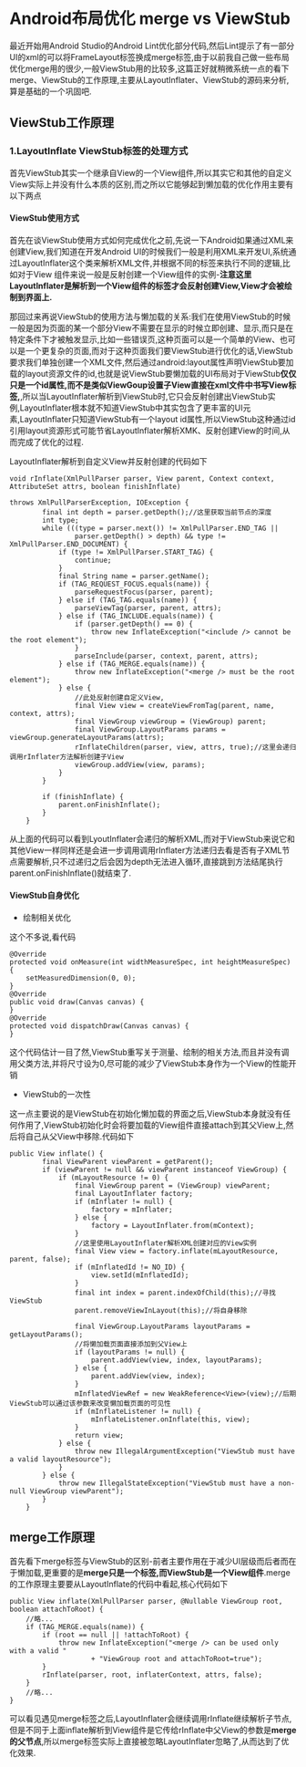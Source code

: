# Android布局优化 merge vs ViewStub

最近开始用Android Studio的Android Lint优化部分代码,然后Lint提示了有一部分UI的xml的可以将FrameLayout标签换成merge标签,由于以前我自己做一些布局优化merge用的很少,一般ViewStub用的比较多,这篇正好就稍微系统一点的看下merge、ViewStub的工作原理,主要从LayoutInflater、ViewStub的源码来分析,算是基础的一个巩固吧.

## ViewStub工作原理

### 1.LayoutInflate ViewStub标签的处理方式

首先ViewStub其实一个继承自View的一个View组件,所以其实它和其他的自定义View实际上并没有什么本质的区别,而之所以它能够起到懒加载的优化作用主要有以下两点

#### ViewStub使用方式

首先在谈ViewStub使用方式如何完成优化之前,先说一下Android如果通过XML来创建View,我们知道在开发Android UI的时候我们一般是利用XML来开发UI,系统通过LayoutInflater这个类来解析XML文件,并根据不同的标签来执行不同的逻辑,比如对于View 组件来说一般是反射创建一个View组件的实例-**注意这里LayoutInflater是解析到一个View组件的标签才会反射创建View,View才会被绘制到界面上.**

那回过来再说ViewStub的使用方法与懒加载的关系:我们在使用ViewStub的时候一般是因为页面的某一个部分View不需要在显示的时候立即创建、显示,而只是在特定条件下才被触发显示,比如一些错误页,这种页面可以是一个简单的View、也可以是一个更复杂的页面,而对于这种页面我们要ViewStub进行优化的话,ViewStub要求我们单独创建一个XML文件,然后通过android:layout属性声明ViewStub要加载的layout资源文件的id,也就是说ViewStub要懒加载的UI布局对于ViewStub**仅仅只是一个id属性,而不是类似ViewGoup设置子View直接在xml文件中书写View标签,**,所以当LayoutInflater解析到ViewStub时,它只会反射创建出ViewStub实例,LayoutInflater根本就不知道ViewStub中其实包含了更丰富的UI元素,LayoutInflater只知道ViewStub有一个layout id属性,所以ViewStub这种通过id引用layout资源形式可能节省LayoutInflater解析XMK、反射创建View的时间,从而完成了优化的过程.

LayoutInflater解析到自定义View并反射创建的代码如下

```
void rInflate(XmlPullParser parser, View parent, Context context, AttributeSet attrs, boolean finishInflate) 
                                                                            throws XmlPullParserException, IOException {
        final int depth = parser.getDepth();//这里获取当前节点的深度
        int type;
        while (((type = parser.next()) != XmlPullParser.END_TAG ||
                parser.getDepth() > depth) && type != XmlPullParser.END_DOCUMENT) {
            if (type != XmlPullParser.START_TAG) {
                continue;
            }
            final String name = parser.getName();
            if (TAG_REQUEST_FOCUS.equals(name)) {
                parseRequestFocus(parser, parent);
            } else if (TAG_TAG.equals(name)) {
                parseViewTag(parser, parent, attrs);
            } else if (TAG_INCLUDE.equals(name)) {
                if (parser.getDepth() == 0) {
                    throw new InflateException("<include /> cannot be the root element");
                }
                parseInclude(parser, context, parent, attrs);
            } else if (TAG_MERGE.equals(name)) {
                throw new InflateException("<merge /> must be the root element");
            } else {
                //此处反射创建自定义View,
                final View view = createViewFromTag(parent, name, context, attrs);
                final ViewGroup viewGroup = (ViewGroup) parent;
                final ViewGroup.LayoutParams params = viewGroup.generateLayoutParams(attrs);
                rInflateChildren(parser, view, attrs, true);//这里会递归调用rInflater方法解析创建子View
                viewGroup.addView(view, params);
            }
        }

        if (finishInflate) {
            parent.onFinishInflate();
        }
    }

```

从上面的代码可以看到LyoutInflater会递归的解析XML,而对于ViewStub来说它和其他View一样同样还是会进一步调用调用rInflater方法递归去看是否有子XML节点需要解析,只不过递归之后会因为depth无法进入循环,直接跳到方法结尾执行parent.onFinishInflate()就结束了.

#### ViewStub自身优化

+ 绘制相关优化

这个不多说,看代码

```
@Override
protected void onMeasure(int widthMeasureSpec, int heightMeasureSpec) {
    setMeasuredDimension(0, 0);
}
@Override
public void draw(Canvas canvas) {
}
@Override
protected void dispatchDraw(Canvas canvas) {
}
```

这个代码估计一目了然,ViewStub重写关于测量、绘制的相关方法,而且并没有调用父类方法,并将尺寸设为0,尽可能的减少了ViewStub本身作为一个View的性能开销

+ ViewStub的一次性

这一点主要说的是ViewStub在初始化懒加载的界面之后,ViewStub本身就没有任何作用了,ViewStub初始化时会将要加载的View组件直接attach到其父View上,然后将自己从父View中移除.代码如下

```
public View inflate() {
        final ViewParent viewParent = getParent();
        if (viewParent != null && viewParent instanceof ViewGroup) {
            if (mLayoutResource != 0) {
                final ViewGroup parent = (ViewGroup) viewParent;
                final LayoutInflater factory;
                if (mInflater != null) {
                    factory = mInflater;
                } else {
                    factory = LayoutInflater.from(mContext);
                }
                //这里使用LayoutInflater解析XML创建对应的View实例
                final View view = factory.inflate(mLayoutResource, parent, false);
                if (mInflatedId != NO_ID) {
                    view.setId(mInflatedId);
                }
                final int index = parent.indexOfChild(this);//寻找ViewStub
                parent.removeViewInLayout(this);//将自身移除

                final ViewGroup.LayoutParams layoutParams = getLayoutParams();
                //将懒加载页面直接添加到父View上
                if (layoutParams != null) {
                    parent.addView(view, index, layoutParams);
                } else {
                    parent.addView(view, index);
                }
                mInflatedViewRef = new WeakReference<View>(view);//后期ViewStub可以通过该参数来改变懒加载页面的可见性
                if (mInflateListener != null) {
                    mInflateListener.onInflate(this, view);
                }
                return view;
            } else {
                throw new IllegalArgumentException("ViewStub must have a valid layoutResource");
            }
        } else {
            throw new IllegalStateException("ViewStub must have a non-null ViewGroup viewParent");
        }
    }
```

## merge工作原理

首先看下merge标签与ViewStub的区别-前者主要作用在于减少UI层级而后者而在于懒加载,更重要的是**merge只是一个标签,而ViewStub是一个View组件**.merge的工作原理主要要从LayoutInflate的代码中看起,核心代码如下

```
public View inflate(XmlPullParser parser, @Nullable ViewGroup root, boolean attachToRoot) {
    //略...
    if (TAG_MERGE.equals(name)) {
        if (root == null || !attachToRoot) {
            throw new InflateException("<merge /> can be used only with a valid "
                    + "ViewGroup root and attachToRoot=true");
        }
        rInflate(parser, root, inflaterContext, attrs, false);
    }
    //略... 
}
```

可以看见遇见merge标签之后,LayoutInflater会继续调用rInflate继续解析子节点,但是不同于上面inflate解析到View组件是它传给rInflate中父View的参数是**merge的父节点**,所以merge标签实际上直接被忽略LayoutInflater忽略了,从而达到了优化效果.